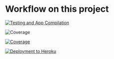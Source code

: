# Workflow on this project

[![Testing and App Compilation](https://github.com/rowter4/iss-project/actions/workflows/main.yaml/badge.svg)](https://github.com/rowter4/iss-projec/actions/workflows/main.yaml)

![Coverage](https://rowtering.sgp1.digitaloceanspaces.com/coverage/iss-project/jacoco.svg?service=github)

[![Coverage](https://rowtering.sgp1.digitaloceanspaces.com/coverage/iss-project/jacoco.svg)](https://rowtering.sgp1.digitaloceanspaces.com/coverage/iss-project/jacoco.svg)

[![Deployment to Heroku](https://github.com/rowter4/iss-project/actions/workflows/deploy.yaml/badge.svg)](https://github.com/rowter4/iss-project/actions/workflows/deploy.yaml)
